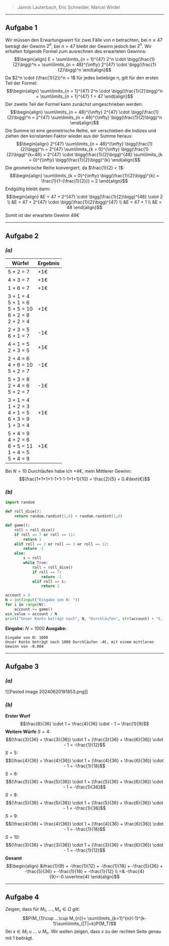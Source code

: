 > Jannis Lauterbach, Eric Schneider, Marcel Wirdel
---
## Aufgabe 1

 Wir müssen den Erwartungswert für zwei Fälle von $n$ betrachten, bei $n \le 47$ beträgt der Gewinn $2^n$, bei $n > 47$ bleibt der Gewinn jedoch bei $2^n$. Wir erhalten folgende Formel zum ausrechnen des erwarteten Gewinns: $$\begin{align} E = \sum\limits_{n = 1}^{47} 2^n \cdot \bigg(\frac{1}{2}\bigg)^n + \sum\limits_{n = 48}^{\infty} 2^{47} \cdot \bigg(\frac{1}{2}\bigg)^n \end{align}$$  Da $2^n \cdot (\frac{1}{2})^n = 1$ für jedes beliebige $n$, gilt für den ersten Teil der Formel: $$\begin{align} \sum\limits_{n = 1}^{47} 2^n \cdot \bigg(\frac{1}{2}\bigg)^n = \sum\limits_{n = 1}^{47} 1 = 47 \end{align}$$  Der zweite Teil der Formel kann zunächst umgeschrieben werden: $$\begin{align} \sum\limits_{n = 48}^{\infty} 2^{47} \cdot \bigg(\frac{1}{2}\bigg)^n = 2^{47} \sum\limits_{n = 48}^{\infty}   \bigg(\frac{1}{2}\bigg)^n \end{align}$$ Die Summe ist eine geometrische Reihe, wir verschieben die Indizes und ziehen den konstanten Faktor wieder aus der Summe heraus: $$\begin{align} 2^{47} \sum\limits_{n = 48}^{\infty}   \bigg(\frac{1}{2}\bigg)^n = 2^{47} \sum\limits_{k = 0}^{\infty}   \bigg(\frac{1}{2}\bigg)^{k+48} = 2^{47} \cdot \bigg(\frac{1}{2}\bigg)^{48} \sum\limits_{k = 0}^{\infty}   \bigg(\frac{1}{2}\bigg)^{k} \end{align}$$ Die geometrische Reihe konvergiert, da $\frac{1}{2} < 1$: $$\begin{align} \sum\limits_{k = 0}^{\infty}   \bigg(\frac{1}{2}\bigg)^{k} = \frac{1}{1-{\frac{1}{2}}} = 2 \end{align}$$  Endgültig bleibt dann: $$\begin{align} &E = 47 + 2^{47} \cdot \bigg(\frac{1}{2}\bigg)^{48} \cdot 2 \\ &E = 47 + 2^{47} \cdot \bigg(\frac{1}{2}\bigg)^{47} \\ &E = 47 + 1 \\ &E = 48 \end{align}$$ Somit ist der erwartete Gewinn 48€`

---
## Aufgabe 2
### _(a)_

| Würfel                                                         | Ergebnis |
| -------------------------------------------------------------- | -------- |
| 5 + 2 = 7                                                      | +1€      |
| 4 + 3 = 7                                                      | +1€      |
| 1 + 6 = 7                                                      | +1€      |
| 3 + 1 = 4<br>5 + 1 = 6<br>5 + 5 = 10<br>6 + 2 = 8<br>2 + 2 = 4 | +1€      |
| 2 + 3 = 5<br>6 + 1 = 7                                         | -1€      |
| 4 + 1 = 5<br>2 + 3 = 5                                         | +1€      |
| 2 + 4 = 6<br>4 + 6 = 10<br>5 + 2 = 7                           | -1€      |
| 5 + 3 = 8<br>2 + 4 = 6<br>5 + 2 = 7                            | -1€      |
| 3 + 1 = 4<br>1 + 2 = 3<br>4 + 1 = 5<br>6 + 3 = 9<br>1 + 3 = 4  | +1€      |
| 5 + 4 = 9<br>4 + 2 = 6<br>6 + 5 = 11<br>1 + 4 = 5<br>5 + 4 = 9 | +1€      |
Bei $N=10$ Durchläufen habe ich $+4$€, mein Mittlerer Gewinn:
$$\frac{1+1+1+1-1+1-1-1+1+1}{10} = \frac{2}{5} = 0.4\text{€}$$
### _(b)_

```python
import random

def roll_dice():
    return random.randint(1,6) + random.randint(1,6)

def game():
    roll = roll_dice()
    if roll == 7 or roll == 11:
        return 1
    elif roll == 2 or roll == 3 or roll == 12:
        return -1
    else:
        s = roll
        while True:
            roll = roll_dice()
            if roll == 7:
                return -1
            elif roll == s:
                return 1

account = 0
N = int(input("Eingabe von N: "))
for i in range(N):
    account += game()
win_value = account / N
print("Unser Konto beträgt nach", N, "Durchläufen", str(account) + "€, mit einem mittleren Gewinn von", win_value)
```

**Eingabe:** $N=1000$
**Ausgabe:** 
```shell
Eingabe von N: 1000 
Unser Konto beträgt nach 1000 Durchläufen -4€, mit einem mittleren Gewinn von -0.004
```

---
## Aufgabe 3
### _(a)_

![[Pasted image 20240620191853.png]]
### _(b)_
**Erster Wurf**
$$\frac{8}{36} \cdot 1 + \frac{4}{36} \cdot - 1 = \frac{1}{9}$$
**Weitere Würfe**
$S=4$:
$$(\frac{3}{36} + \frac{3}{36}) \cdot 1 + (\frac{3}{36} + \frac{6}{36}) \cdot - 1 = -\frac{1}{12}$$
$S=5$:
$$(\frac{4}{36} + \frac{4}{36}) \cdot 1 + (\frac{4}{36} + \frac{6}{36}) \cdot - 1 = -\frac{1}{18}$$
$S=6$:
$$(\frac{5}{36} + \frac{5}{36}) \cdot 1 + (\frac{5}{36} + \frac{6}{36}) \cdot - 1 = -\frac{1}{36}$$
$S=8$:
$$(\frac{5}{36} + \frac{5}{36}) \cdot 1 + (\frac{5}{36} + \frac{6}{36}) \cdot - 1 = -\frac{1}{36}$$
$S=9$:
$$(\frac{4}{36} + \frac{4}{36}) \cdot 1 + (\frac{4}{36} + \frac{6}{36}) \cdot - 1 = -\frac{1}{18}$$
$S=10$:
$$(\frac{3}{36} + \frac{3}{36}) \cdot 1 + (\frac{3}{36} + \frac{6}{36}) \cdot - 1 = -\frac{1}{12}$$
**Gesamt**
$$\begin{align}
&\frac{1}{9} + -\frac{1}{12} + -\frac{1}{18} + -\frac{5}{36} + -\frac{5}{36} + -\frac{1}{18} + -\frac{1}{12} \\
=& -\frac{4}{9}=-0.\overline{4}
\end{align}$$

---
## Aufgabe 4

Zeigen, dass für $M_{1},....,M_{n}\in\Omega$ gilt:
$$P(M_{1}\cup ...\cup M_{n})= \sum\limits_{k=1}^{n}(-1)^{k-1}\sum\limits_{|T|=k}P(M_T)$$
Sei $x\in M_{1}\cup ...\cup M_{n}$. Wir wollen zeigen, dass $x$ zu der rechten Seite genau mit $1$ beiträgt.  


